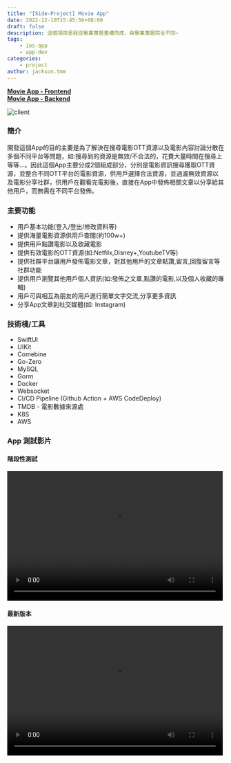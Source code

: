 ```yaml
---
title: "[Side-Project] Movie App"
date: 2022-12-10T15:45:56+08:00
draft: false
description: 這個項目是我從畢業專題重構而成，與畢業專題完全不同~
tags: 
    - ios-app
    - app-dev
categories: 
    - project
author: jackson.tmm
---
```


[**Movie App - Frontend**](https://github.com/RyanTokManMokMTM/MovieAppSwiftUI.git)   
[**Movie App - Backend**](https://github.com/RyanTokManMokMTM/movie-server)

![client](/imgs/ott_app/movie-app/AppImg.png)

### 簡介
開發這個App的目的主要是為了解決在搜尋電影OTT資源以及電影內容討論分散在多個不同平台等問題，如:搜尋到的資源是無效/不合法的，花費大量時間在搜尋上等等...。因此這個App主要分成2個組成部分，分別是電影資訊搜尋獲取OTT資源，並整合不同OTT平台的電影資源，供用戶選擇合法資源，並過濾無效資源以及電影分享社群，供用戶在觀看完電影後，直接在App中發佈相關文章以分享給其他用戶，而無需在不同平台發佈。

### 主要功能
* 用戶基本功能(登入/登出/修改資料等)
* 提供海量電影資源供用戶查閱(約100w+)
* 提供用戶點讚電影以及收藏電影
* 提供有效電影的OTT資源(如:Netfilx,Disney+,YoutubeTV等)
* 提供社群平台讓用戶發佈電影文章，對其他用戶的文章點讚,留言,回復留言等社群功能
* 提供用戶瀏覽其他用戶個人資訊(如:發佈之文章,點讚的電影,以及個人收藏的專輯)
* 用戶可與相互為朋友的用戶進行簡單文字交流,分享更多資訊
* 分享App文章到社交媒體(如: Instagram)


### 技術棧/工具
* SwiftUI
* UIKit
* Comebine
* Go-Zero
* MySQL
* Gorm
* Docker
* Websocket
* CI/CD Pipeline (Github Action + AWS CodeDeploy)
* TMDB - 電影數據來源處
* K8S
* AWS



### App 測試影片

#### 階段性測試
<video src="/videos/ott-app.mov" controls="controls" width="500" height="300"></video> 

#### 最新版本
<video src="/videos/final-version.mp4" controls="controls" width="500" height="300"></video> 